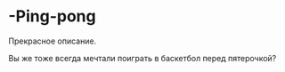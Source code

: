# -Ping-pong
Прекрасное описание.

Вы же тоже всегда мечтали поиграть в баскетбол перед пятерочкой? 
